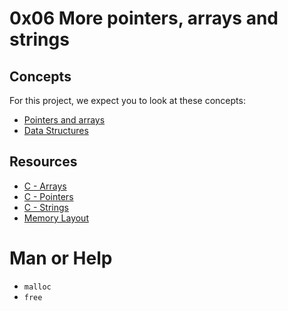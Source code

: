 # 0x06 More pointers, arrays and strings

## Concepts

For this project, we expect you to look at these concepts:

- [Pointers and arrays](https://alx-intranet.hbtn.io/concepts/60) 
- [Data Structures](https://alx-intranet.hbtn.io/concepts/120)

## Resources

- [C - Arrays](https://www.tutorialspoint.com/cprogramming/c_arrays.htm)
- [C - Pointers](https://www.tutorialspoint.com/cprogramming/c_pointers.htm)
- [C - Strings](https://www.tutorialspoint.com/cprogramming/c_strings.htm)
- [Memory Layout](https://aticleworld.com/memory-layout-of-c-program/)

# Man or Help

- `malloc`
- `free`
